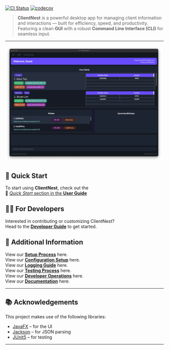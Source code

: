 # 

[![CI Status](https://github.com/AY2425S2-CS2103-F10-2/tp/workflows/Java%20CI/badge.svg)](https://github.com/AY2425S2-CS2103-F10-2/tp/actions)
[![codecov](https://codecov.io/gh/AY2425S2-CS2103-F10-2/tp/branch/master/graph/badge.svg)](https://codecov.io/gh/AY2425S2-CS2103-F10-2/tp)

> **ClientNest** is a powerful desktop app for managing client information and interactions — built for efficiency, speed, and productivity.  
> Featuring a clean **GUI** with a robust **Command Line Interface (CLI)** for seamless input.

---

<img src="images/Ui.png" alt="ClientNest UI" width="500" />

## 🚀 Quick Start

To start using **ClientNest**, check out the  
📘 [_Quick Start_ section in the **User Guide**](UserGuide.html#quick-start)

## 👨‍💻 For Developers

Interested in contributing or customizing ClientNest?  
Head to the [**Developer Guide**](DeveloperGuide.html) to get started.

## 🤖 Additional Information

View our [**Setup Process**](SettingUp.html) here.  
View our [**Configuration Setup**](Configuration.html) here.  
View our [**Logging Guide**](Logging.html) here.  
View our [**Testing Process**](Testing.html) here.  
View our [**Developer Operations**](DevOps.html) here.  
View our [**Documentation**](Documentation.html) here.

---

## 📚 Acknowledgements

This project makes use of the following libraries:

- [JavaFX](https://openjfx.io/) – for the UI
- [Jackson](https://github.com/FasterXML/jackson) – for JSON parsing
- [JUnit5](https://github.com/junit-team/junit5) – for testing

---
